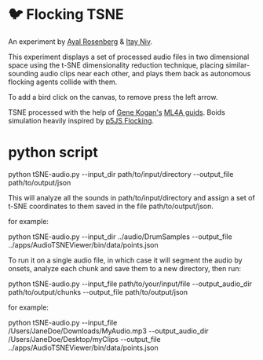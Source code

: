 # 🐦 Flocking TSNE

An experiment by [Ayal Rosenberg](http://www.ayalrosenberg.com/) & [Itay Niv](http://www.itayniv.com/).


This experiment displays a set of processed audio files in two dimensional space using the t-SNE dimensionality reduction technique, placing similar-sounding audio clips near each other, and plays them back as autonomous flocking agents collide with them.

To add a bird click on the canvas, to remove press the left arrow.

TSNE processed with the help of [Gene Kogan's](https://github.com/genekogan) [ML4A guids](https://ml4a.github.io/guides/).
Boids simulation heavily inspired by [p5JS Flocking](https://p5js.org/examples/simulate-flocking.html).


# python script

python tSNE-audio.py --input_dir path/to/input/directory --output_file path/to/output/json

This will analyze all the sounds in path/to/input/directory and assign a set of t-SNE coordinates to them saved in the file path/to/output/json.

for example:

python tSNE-audio.py --input_dir ../audio/DrumSamples --output_file ../apps/AudioTSNEViewer/bin/data/points.json

To run it on a single audio file, in which case it will segment the audio by onsets, analyze each chunk and save them to a new directory, then run:

python tSNE-audio.py --input_file path/to/your/input/file --output_audio_dir path/to/output/chunks --output_file path/to/output/json

for example:

python tSNE-audio.py --input_file /Users/JaneDoe/Downloads/MyAudio.mp3 --output_audio_dir /Users/JaneDoe/Desktop/myClips --output_file ../apps/AudioTSNEViewer/bin/data/points.json